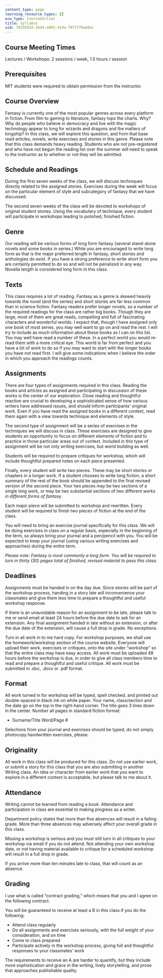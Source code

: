 ```yaml
---
content_type: page
learning_resource_types: []
ocw_type: CourseSection
title: Syllabus
uid: 78335934-2bd4-a003-414a-f977ff6e68ac
---
```


Course Meeting Times
--------------------

Lectures / Workshops: 2 sessions / week, 1.5 hours / session

Prerequisites
-------------

MIT students were required to obtain permission from the instructor.

Course Overview
---------------

Fantasy is currently one of the most popular genres across every platform in fiction. From film to gaming to literature, fantasy tops the charts. Why? Why do people who believe in democracy and live with the magic technology appear to long for wizards and dragons and the matters of kingship? In this class, we will explore this question, and from that base read articles, novels, write exercises and stories in this genre. Please note that this class demands heavy reading. Students who are not pre-registered and who have not begun the reading list over the summer will need to speak to the instructor as to whether or not they will be admitted.

Schedule and Readings
---------------------

During the first seven weeks of the class, we will discuss techniques directly related to the assigned stories. Exercises during the week will focus on the particular element of style and subcategory of fantasy that we have discussed.

The second seven weeks of the class will be devoted to workshops of original student stories. Using the vocabulary of technique, every student will participate in workshops leading to polished, finished fiction.

Genre
-----

Our reading will be various forms of long form fantasy (several stand-alone novels and some books in series.) While you are encouraged to write long form as that is the major preferred length in fantasy, short stories and anthologies do exist. If you have a strong preference to write short form you are certainly permitted to do so and will not be penalized in any way. Novella length is considered long form in this class.

Texts
-----

This class requires a lot of reading. Fantasy as a genre is skewed heavily towards the novel (and the series) and short stories are far less common than in science fiction. Fantasy readers prefer longer novels, so a number of the required readings for the class are rather big books. Though they are large, most of them are great reads, compelling and full of fascinating characters and wonderful worlds. I expect that, though I have assigned only one book of most series, you may well want to go on and read the rest. I will try to include as much information about these books as I can on this list. You may well have read a number of these. In a perfect world you would re-read them with a more critical eye. This world is far from perfect and you have a lot of work to do so if you may want to start with the longer books you have not read first. I will give some indications when I believe the order in which you approach the readings counts.

Assignments
-----------

There are four types of assignments required in this class. Reading the books and articles as assigned and participating in discussion of these works is the center of our exploration. Close reading and thoughtful reaction are crucial to developing a sophisticated sense of how various writers have addressed issues, and should inform participants’ original work. Even if you have read the assigned books in a different context, read them again with a view towards technique and elements of style.

The second type of assignment will be a series of exercises in the techniques we will discuss in class. These exercises are designed to give students an opportunity to focus on different elements of fiction and to practice in those particular areas out of context. Included in this type of assignment will be not only writing exercises, but world building as well.

Students will be required to prepare critiques for workshop, which will include thoughtful prepared notes on each piece presented.

Finally, every student will write two pieces. These may be short stories or chapters in a longer work. If a student chooses to write long fiction, a short summary of the rest of the book should be appended to the final revised version of the second piece. Your two pieces may be two sections of a single long work, or may be two substantial sections of two different works _in different forms of fantasy_.

Each major piece will be submitted to workshop and rewritten. Every student will be required to finish two pieces of fiction at the end of the class.

You will need to bring an exercise journal specifically for this class. We will be doing exercises in class on a regular basis, especially in the beginning of the term, so always bring your journal and a pen/pencil with you. You will be expected to keep your journal (using various writing exercises and approaches) during the entire term.

_Please note: Fantasy is most commonly a long form. You will be required to turn in thirty (30) pages total of finished, revised material to pass this class._

Deadlines
---------

Assignments must be handed in on the day due. Since stories will be part of the workshop process, handing in a story late will inconvenience your classmates and give them less time to prepare a thoughtful and useful workshop response.

If there is an unavoidable reason for an assignment to be late, please talk to me or send email at least 24 hours before the due date to ask for an extension. Any final assignment handed in late without an extension, or after the due date of the extension, will cause a full drop in grade. No exceptions.

Turn in all work in to me hard copy. For workshop purposes, we shall use the homework/workshop section of the course website. Everyone will upload their work, exercises or critiques, onto the site under “workshop” so that the entire class may have easy access. All work must be uploaded 48 hours before the workshop is due, in order to give all class members time to read and prepare a thoughtful and useful critique. All work must be submitted in .doc, .docx or .pdf format.

Format
------

All work turned in for workshop will be typed, spell checked, and printed out double-spaced in black ink on white paper. Your name, class/section and the date go on the top in the right-hand corner. The title goes 3 lines down in the center. Number all pages in standard fiction format:

*   Surname/Title Word/Page #

Selections from your journal and exercises should be typed; do not simply photocopy handwritten exercises, please.

Originality
-----------

All work in this class will be produced for this class. Do not use earlier work, or submit a story for this class that you are also submitting in another Writing class. An idea or character from earlier work that you want to explore in a different context is acceptable, but please talk to me about it.

Attendance
----------

Writing cannot be learned from reading a book. Attendance and participation in class are essential to making progress as a writer.

Department policy states that more than five absences will result in a failing grade. More than three absences may adversely affect your overall grade in this class.

Missing a workshop is serious and you must still turn in all critiques to your workshop via email if you do not attend. Not attending your own workshop date, or not having material available to critique for a scheduled workshop will result in a full drop in grade.

If you arrive more than ten minutes late to class, that will count as an absence.

Grading
-------

I use what is called “contract grading,” which means that you and I agree on the following contract.

You will be guaranteed to receive at least a B in this class if you do the following:

*   Attend class regularly
*   Do all assignments and exercises seriously, with the full weight of your consideration, and on time
*   Come to class prepared
*   Participate actively in the workshop process, giving full and thoughtful responses to your classmates’ work

The requirements to receive an A are harder to quantify, but they include more sophistication and grace in the writing, lively storytelling, and prose that approaches publishable quality.